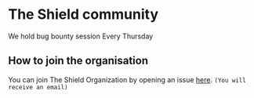# The Shield community
We hold bug bounty session Every Thursday

## How to join the organisation
You can join The Shield Organization by opening an issue [here](https://github.com/Th3-Shield/support/issues/new?assignees=&labels=Invitation+to+the+community&template=invitation.yml&title=Please+invite+me+to+The+Shield+GitHub+Community+Organization). `(You will receive an email)`
